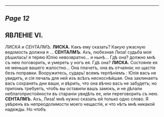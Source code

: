 

---
*Page 12*
---

## ЯВЛЕНІЕ VI.
_ЛИСКА и СЕНТАЛМЪ._
**ЛИСКА.**
Какъ ему сказать? Какую ужасную ведомость должна я ...
**СЕНТАЛМЪ.**
Ахъ, любезная Лиза! судьба моя рѣшилась! я теряю Юлію невозвратно... и нынѣ... Гдѣ она? должно мнѣ съ нею поговорить, и умереть у ногъ ея. Гдѣ она?
**ЛИСКА.**
Состояніе ея не меньше вашего жалостно... Она плачетъ, она въ отчаяніи; но щастіе безъ поправки. Вооружитесь, сударь! всемъ терпѣніемъ : Юлія васъ не увидитъ, и сія печаль для ней изъ всѣхъ несноснѣйшая. Она заклинаетъ васъ сохранять дни ваши, и вѣрить, что она вѣчно васъ не забудетъ; но притомъ требуетъ, чтобъ вы оставили вашъ замокъ, и не дѣлали неблагопристойности въ стараніи увидѣть ее, или переговорить съ нею.
**СЕНТАЛМЪ.**
Ахъ, Лиза! мнѣ нужно сказать ей только одно слово. Я увѣренъ въ непреодолимости моего нещастія, и что нѣтъ мнѣ никакой надежды. Но
*чтобъ*